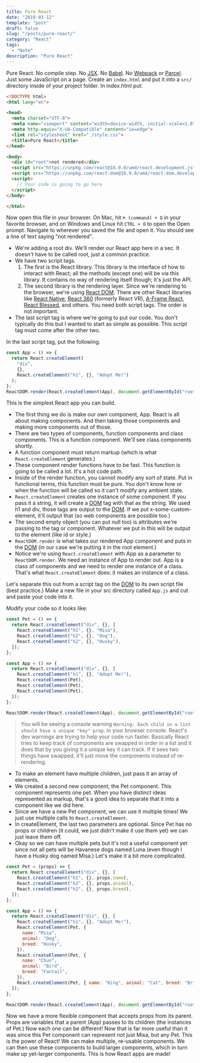 ```yaml
---
title: Pure React
date: "2019-03-12"
template: "post"
draft: false
slug: "/posts/pure-react/"
category: "React"
tags:
  - "Note"
description: "Pure React"
---
```


Pure React. No compile step. No [JSX](https://reactjs.org/docs/jsx-in-depth.html). No [Babel](https://babeljs.io/). No [Webpack](https://webpack.js.org/) or [Parcel](https://v2.parceljs.org/). Just some JavaScript on a page.
Create an ```index.html``` and put it into a ```src/``` directory inside of your project folder. In index.html put:
```html
<!DOCTYPE html>
<html lang="en">

<head>
  <meta charset="UTF-8">
  <meta name="viewport" content="width=device-width, initial-scale=1.0">
  <meta http-equiv="X-UA-Compatible" content="ie=edge">
  <link rel="stylesheet" href="./style.css">
  <title>Pure React</title>
</head>

<body>
  <div id="root">not rendered</div>
  <script src="https://unpkg.com/react@16.9.0/umd/react.development.js"></script>
  <script src="https://unpkg.com/react-dom@16.9.0/umd/react-dom.development.js"></script>
  <script>
    // Your code is going to go here
  </script>
</body>

</html>
```

Now open this file in your browser. On Mac, hit ```⌘ (command) + O``` in your favorite browser, and on Windows and Linux hit ```CTRL + O``` to open the Open prompt. Navigate to wherever you saved the file and open it. You should see a line of text saying "not rendered".

- We're adding a root div. We'll render our React app here in a sec. It doesn't have to be called root, just a common practice.
- We have two script tags.
  1. The first is the React library. This library is the interface of how to interact with React; all the methods (except one) will be via this library. It contains no way of rendering itself though; it's just the API.
  2. The second library is the rendering layer. Since we're rendering to the browser, we're using [React DOM](https://reactjs.org/docs/react-dom.html). There are other React libraries like [React Native](https://reactnative.dev/), [React 360](https://github.com/facebookarchive/react-360) (formerly React VR), [A-Frame React](https://github.com/supermedium/aframe-react), [React Blessed](https://github.com/Yomguithereal/react-blessed), and others. You need both script tags. The order is not important.
- The last script tag is where we're going to put our code. You don't typically do this but I wanted to start as simple as possible. This script tag must come after the other two.

In the last script tag, put the following.
```javascript
const App = () => {
  return React.createElement(
    "div",
    {},
    React.createElement("h1", {}, "Adopt Me!")
  );
};
ReactDOM.render(React.createElement(App), document.getElementById("root"));
```

This is the simplest React app you can build.

- The first thing we do is make our own component, App. React is all about making components. And then taking those components and making more components out of those.
- There are two types of components, function components and class components. This is a function component. We'll see class components shortly.
- A function component must return markup (which is what ```React.createElement``` generates.)
- These component render functions have to be fast. This function is going to be called a lot. It's a hot code path.
- Inside of the render function, you cannot modify any sort of state. Put in functional terms, this function must be pure. You don't know how or when the function will be called so it can't modify any ambient state.
- ```React.createElement``` creates one instance of some component. If you pass it a string, it will create a [DOM](https://developer.mozilla.org/en-US/docs/Web/API/Document_Object_Model) tag with that as the string. We used h1 and div, those tags are output to the [DOM](https://developer.mozilla.org/en-US/docs/Web/API/Document_Object_Model). If we put x-some-custom-element, it'll output that (so web components are possible too.)
- The second empty object (you can put null too) is attributes we're passing to the tag or component. Whatever we put in this will be output to the element (like id or style.)
- ```ReactDOM.render``` is what takes our rendered App component and puts in the [DOM](https://developer.mozilla.org/en-US/docs/Web/API/Document_Object_Model) (in our case we're putting it in the root element.)
- Notice we're using ```React.createElement``` with App as a parameter to ```ReactDOM.render```. We need an instance of App to render out. App is a class of components and we need to render one instance of a class. That's what ```React.createElement``` does: it makes an instance of a class.

Let's separate this out from a script tag on the [DOM](https://developer.mozilla.org/en-US/docs/Web/API/Document_Object_Model) to its own script file (best practice.) Make a new file in your src directory called ```App.js``` and cut and paste your code into it.

Modify your code so it looks like:
```javascript
const Pet = () => {
  return React.createElement("div", {}, [
    React.createElement("h1", {}, "Misa"),
    React.createElement("h2", {}, "Dog"),
    React.createElement("h2", {}, "Husky"),
  ]);
};

const App = () => {
  return React.createElement("div", {}, [
    React.createElement("h1", {}, "Adopt Me!"),
    React.createElement(Pet),
    React.createElement(Pet),
    React.createElement(Pet),
  ]);
};

ReactDOM.render(React.createElement(App), document.getElementById("root"));
```

> You will be seeing a console warning ```Warning: Each child in a list should have a unique "key" prop```. in your browser console. React's dev warnings are trying to help your code run faster. Basically React tries to keep track of components are swapped in order in a list and it does that by you giving it a unique key it can track. If it sees two things have swapped, it'll just move the components instead of re-rendering.

- To make an element have multiple children, just pass it an array of elements.
- We created a second new component, the Pet component. This component represents one pet. When you have distinct ideas represented as markup, that's a good idea to separate that it into a component like we did here.
- Since we have a new Pet component, we can use it multiple times! We just use multiple calls to ```React.createElement```.
- In createElement, the last two parameters are optional. Since Pet has no props or children (it could, we just didn't make it use them yet) we can just leave them off.
- Okay so we can have multiple pets but it's not a useful component yet since not all pets will be Havanese dogs named Luna (even though I have a Husky dog named Misa.) Let's make it a bit more complicated.

```javascript
const Pet = (props) => {
  return React.createElement("div", {}, [
    React.createElement("h1", {}, props.name),
    React.createElement("h2", {}, props.animal),
    React.createElement("h2", {}, props.breed),
  ]);
};

const App = () => {
  return React.createElement("div", {}, [
    React.createElement("h1", {}, "Adopt Me!"),
    React.createElement(Pet, {
      name: "Misa",
      animal: "Dog",
      breed: "Husky",
    }),
    React.createElement(Pet, {
      name: "Chun",
      animal: "Bird",
      breed: "Fantail",
    }),
    React.createElement(Pet, { name: "King", animal: "Cat", breed: "British Shorthair" }),
  ]);
};

ReactDOM.render(React.createElement(App), document.getElementById("root"));
```

Now we have a more flexible component that accepts props from its parent. Props are variables that a parent (App) passes to its children (the instances of Pet.) Now each one can be different! Now that is far more useful than it was since this Pet component can represent not just Misa, but any Pet. This is the power of React! We can make multiple, re-usable components. We can then use these components to build larger components, which in turn make up yet-larger components. This is how React apps are made!